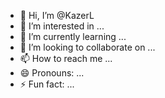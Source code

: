 - 👋 Hi, I’m @KazerL
- 👀 I’m interested in ...
- 🌱 I’m currently learning ...
- 💞️ I’m looking to collaborate on ...
- 📫 How to reach me ...
- 😄 Pronouns: ...
- ⚡ Fun fact: ...

<!---
KazerL/KazerL is a ✨ special ✨ repository because its `README.md` (this file) appears on your GitHub profile.
You can click the Preview link to take a look at your changes.
--->
